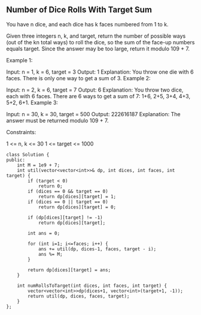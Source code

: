 ## Number of Dice Rolls With Target Sum

You have n dice, and each dice has k faces numbered from 1 to k.

Given three integers n, k, and target, return the number of possible ways (out of the kn total ways) to roll the dice, so the sum of the face-up numbers equals target. Since the answer may be too large, return it modulo 109 + 7.

Example 1:

Input: n = 1, k = 6, target = 3
Output: 1
Explanation: You throw one die with 6 faces.
There is only one way to get a sum of 3.
Example 2:

Input: n = 2, k = 6, target = 7
Output: 6
Explanation: You throw two dice, each with 6 faces.
There are 6 ways to get a sum of 7: 1+6, 2+5, 3+4, 4+3, 5+2, 6+1.
Example 3:

Input: n = 30, k = 30, target = 500
Output: 222616187
Explanation: The answer must be returned modulo 109 + 7.
 

Constraints:

1 <= n, k <= 30
1 <= target <= 1000

```
class Solution {
public:
    int M = 1e9 + 7;
    int util(vector<vector<int>>& dp, int dices, int faces, int target) {
        if (target < 0)
            return 0;
        if (dices == 0 && target == 0)
            return dp[dices][target] = 1;
        if (dices == 0 || target == 0)
            return dp[dices][target] = 0;
        
        if (dp[dices][target] != -1)
            return dp[dices][target];

        int ans = 0;

        for (int i=1; i<=faces; i++) {
            ans += util(dp, dices-1, faces, target - i);
            ans %= M;
        }

        return dp[dices][target] = ans;
    }
    
    int numRollsToTarget(int dices, int faces, int target) {
        vector<vector<int>>dp(dices+1, vector<int>(target+1, -1));
        return util(dp, dices, faces, target);
    }
};
```
